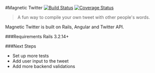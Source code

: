 #Magnetic Twitter
[![Build Status](https://travis-ci.org/DeProdigy/Magnetic_Twitter.svg?branch=master)](https://travis-ci.org/DeProdigy/Magnetic_Twitter)
[![Coverage Status](https://coveralls.io/repos/DeProdigy/Magnetic_Twitter/badge.png)](https://coveralls.io/r/DeProdigy/Magnetic_Twitter)

> A fun way to compile your own tweet with other people's words.

Magnetic Twitter is built on Rails, Angular and Twitter API.

###Requirements
Rails 3.2.14+


###Next Steps
* Set up more tests
* Add user input to the tweet
* Add more backend validations



